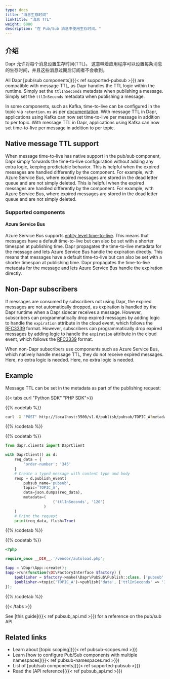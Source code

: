 ```yaml
---
type: docs
title: "消息生存时间"
linkTitle: "消息 TTL"
weight: 6000
description: "在 Pub/Sub 消息中使用生存时间。"
---
```


## 介绍

Dapr 允许对每个消息设置生存时间(TTL)。 这意味着应用程序可以设置每条消息的生存时间，并且这些消息过期后订阅者不会收到。

All Dapr [pub/sub components]({{< ref supported-pubsub >}}) are compatible with message TTL, as Dapr handles the TTL logic within the runtime. Simply set the `ttlInSeconds` metadata when publishing a message. Simply set the `ttlInSeconds` metadata when publishing a message.

In some components, such as Kafka, time-to-live can be configured in the topic via `retention.ms` as per [documentation](https://kafka.apache.org/documentation/#topicconfigs_retention.ms). With message TTL in Dapr, applications using Kafka can now set time-to-live per message in addition to per topic. With message TTL in Dapr, applications using Kafka can now set time-to-live per message in addition to per topic.

## Native message TTL support

When message time-to-live has native support in the pub/sub component, Dapr simply forwards the time-to-live configuration without adding any extra logic, keeping predictable behavior. This is helpful when the expired messages are handled differently by the component. For example, with Azure Service Bus, where expired messages are stored in the dead letter queue and are not simply deleted. This is helpful when the expired messages are handled differently by the component. For example, with Azure Service Bus, where expired messages are stored in the dead letter queue and are not simply deleted.

### Supported components

#### Azure Service Bus

Azure Service Bus supports [entity level time-to-live]((https://docs.microsoft.com/en-us/azure/service-bus-messaging/message-expiration)). This means that messages have a default time-to-live but can also be set with a shorter timespan at publishing time. Dapr propagates the time-to-live metadata for the message and lets Azure Service Bus handle the expiration directly. This means that messages have a default time-to-live but can also be set with a shorter timespan at publishing time. Dapr propagates the time-to-live metadata for the message and lets Azure Service Bus handle the expiration directly.

## Non-Dapr subscribers

If messages are consumed by subscribers not using Dapr, the expired messages are not automatically dropped, as expiration is handled by the Dapr runtime when a Dapr sidecar receives a message. However, subscribers can programmatically drop expired messages by adding logic to handle the `expiration` attribute in the cloud event, which follows the [RFC3339](https://tools.ietf.org/html/rfc3339) format. However, subscribers can programmatically drop expired messages by adding logic to handle the `expiration` attribute in the cloud event, which follows the [RFC3339](https://tools.ietf.org/html/rfc3339) format.

When non-Dapr subscribers use components such as Azure Service Bus, which natively handle message TTL, they do not receive expired messages. Here, no extra logic is needed. Here, no extra logic is needed.

## Example

Message TTL can be set in the metadata as part of the publishing request:

{{< tabs curl "Python SDK" "PHP SDK">}}

{{% codetab %}}
```bash
curl -X "POST" http://localhost:3500/v1.0/publish/pubsub/TOPIC_A?metadata.ttlInSeconds=120 -H "Content-Type: application/json" -d '{"order-number": "345"}'
```
{{% /codetab %}}

{{% codetab %}}
```python
from dapr.clients import DaprClient

with DaprClient() as d:
    req_data = {
        'order-number': '345'
    }
    # Create a typed message with content type and body
    resp = d.publish_event(
        pubsub_name='pubsub',
        topic='TOPIC_A',
        data=json.dumps(req_data),
        metadata=(
                     ('ttlInSeconds', '120')
                 )
    )
    # Print the request
    print(req_data, flush=True)
```
{{% /codetab %}}

{{% codetab %}}

```php
<?php

require_once __DIR__.'/vendor/autoload.php';

$app = \Dapr\App::create();
$app->run(function(\DI\FactoryInterface $factory) {
    $publisher = $factory->make(\Dapr\PubSub\Publish::class, ['pubsub' => 'pubsub']);
    $publisher->topic('TOPIC_A')->publish('data', ['ttlInSeconds' => '120']);
});
```

{{% /codetab %}}

{{< /tabs >}}

See [this guide]({{< ref pubsub_api.md >}}) for a reference on the pub/sub API.

## Related links

- Learn about [topic scoping]({{< ref pubsub-scopes.md >}})
- Learn [how to configure Pub/Sub components with multiple namespaces]({{< ref pubsub-namespaces.md >}})
- List of [pub/sub components]({{< ref supported-pubsub >}})
- Read the [API reference]({{< ref pubsub_api.md >}})
